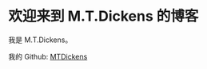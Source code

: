 # 欢迎来到 M.T.Dickens 的博客

我是 M.T.Dickens。

我的 Github: [MTDickens](https://github.com/MTDickens)

<script>
    (function () {
        window.counterscale = {
            q: [["set", "siteId", "blog-cc98-site"], ["trackPageview"]],
        };
    })();
</script>
<script
    id="counterscale-script"
    src="https://counterscale.workers.cc98.site/tracker.js"
    defer
></script>